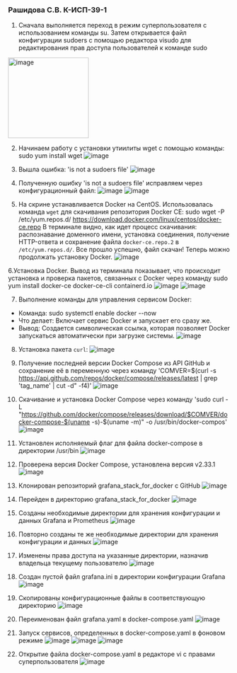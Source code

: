 ### Рашидова С.В. К-ИСП-39-1 
     
1. Сначала выполняется переход в режим суперпользователя с использованием команды su. Затем открывается файл конфигурации sudoers с помощью редактора visudo для редактирования прав доступа пользователей к команде sudo
<img width="182" alt="image" src="https://github.com/user-attachments/assets/06f403e9-b872-49b3-be8f-32b8da68c5aa" />

2. Начинаем работу с установки утиилиты wget с помощью команды:
sudo yum install wget
![image](https://github.com/user-attachments/assets/629b90b1-48c4-4299-b07a-823bc06a64e0)

3. Вышла ошибка: 'is not a sudoers file'
![image](https://github.com/user-attachments/assets/650e50e9-db9b-4a3d-b901-808454068497)

4. Полученную ошибку 'is not a sudoers file' исправляем через конфигурационный файл:
![image](https://github.com/user-attachments/assets/5007a8e0-e5b3-42ef-90de-fb7d2fc0da61)
![image](https://github.com/user-attachments/assets/76c9d121-a624-4234-838b-692f8216eab3)

5. На скрине устанавливается Docker на CentOS. Использовалась команда `wget` для скачивания репозитория Docker CE:
sudo wget -P /etc/yum.repos.d/ https://download.docker.com/linux/centos/docker-ce.repo
В терминале видно, как идет процесс скачивания: распознавание доменного имени, установка соединения, получение HTTP-ответа и сохранение файла `docker-ce.repo.2` в `/etc/yum.repos.d/`. Все прошло успешно, файл скачан! Теперь можно продолжать установку Docker.
![image](https://github.com/user-attachments/assets/dde00933-ba16-4811-a143-cbf739cca7b5)

6.Установка Docker. Вывод из терминала показывает, что происходит установка и проверка пакетов, связанных с Docker через команду sudo yum install docker-ce docker-ce-cli containerd.io
![image](https://github.com/user-attachments/assets/19513d82-733c-4f44-921f-c81dabbc11a3)
![image](https://github.com/user-attachments/assets/dd46d5f2-21ce-40d8-a136-bb7c899a0cc8)

7. Выполнение команды для управления сервисом Docker:
- Команда: 
sudo systemctl enable docker --now
- Что делает: Включает сервис Docker и запускает его сразу же. 
- Вывод: Создается символическая ссылка, которая позволяет Docker запускаться автоматически при загрузке системы.
![image](https://github.com/user-attachments/assets/54dc0152-4217-4961-a448-211bd6dffad1)

8. Установка пакета `curl`:
![image](https://github.com/user-attachments/assets/5c6f95d8-d07a-492b-859e-06355d07d299)

9. Получение последней версии Docker Compose из API GitHub и сохранение её в переменную через команду 'COMVER=$(curl -s https://api.github.com/repos/docker/compose/releases/latest | grep 'tag_name' | cut -d\" -f4)' 
![image](https://github.com/user-attachments/assets/52ab2d93-57a0-42ab-8bb9-f0e08e609166)

10. Скачивание и установка Docker Compose через команду 'sudo curl -L "https://github.com/docker/compose/releases/download/$COMVER/docker-compose-$(uname -s)-$(uname -m)" -o /usr/bin/docker-compos'
![image](https://github.com/user-attachments/assets/bceba0c8-a8c6-4d5d-82b3-7213db6bb0bc)

11. Установлен исполняемый флаг для файла docker-compose в директории /usr/bin
![image](https://github.com/user-attachments/assets/1380838f-fd19-47f5-a03d-423cec354d94)

12. Проверена версия Docker Compose, установлена версия v2.33.1
![image](https://github.com/user-attachments/assets/c33a681d-7bca-4935-bbaf-276537cba977)

13. Клонирован репозиторий grafana_stack_for_docker с GitHub
![image](https://github.com/user-attachments/assets/b1063963-51fc-4e97-9c0a-238fb420a2e4)

14. Перейден в директорию grafana_stack_for_docker
![image](https://github.com/user-attachments/assets/fe1d8a35-3df0-49d8-9899-66c23978492b)

15. Созданы необходимые директории для хранения конфигурации и данных Grafana и Prometheus
![image](https://github.com/user-attachments/assets/e7cae3fc-3c34-4d3a-a14e-a8579dc441e2)

16. Повторно созданы те же необходимые директории для хранения конфигурации и данных
![image](https://github.com/user-attachments/assets/65b871be-c268-4dfc-af19-0a83f03e63f8)

17. Изменены права доступа на указанные директории, назначив владельца текущему пользователю
![image](https://github.com/user-attachments/assets/afa2d8da-3751-44e4-97af-8906e6b981f2)

18. Создан пустой файл grafana.ini в директории конфигурации Grafana
![image](https://github.com/user-attachments/assets/c27a4892-6114-44db-ab5d-cf21fcede1e8)

19. Скопированы конфигурационные файлы в соответствующую директорию
![image](https://github.com/user-attachments/assets/16a7e4bc-5fe6-4be4-b21b-f9f02fb7a664)

20. Переименован файл grafana.yaml в docker-compose.yaml
![image](https://github.com/user-attachments/assets/c86b4351-5410-4ef1-8533-82cd8e8d5251)

21. Запуск сервисов, определенных в docker-compose.yaml в фоновом режиме
![image](https://github.com/user-attachments/assets/26192c78-e045-476d-a4ef-197e3c0cc23d)
![image](https://github.com/user-attachments/assets/3134b193-37b9-40b0-9624-58b5daedc604)
![image](https://github.com/user-attachments/assets/749b4785-3d48-47bd-a203-097113b7c2ef)

22. Открытие файла docker-compose.yaml в редакторе vi с правами суперпользователя
![image](https://github.com/user-attachments/assets/51ddf451-7162-47b5-b81f-9b0af0c5f695)











